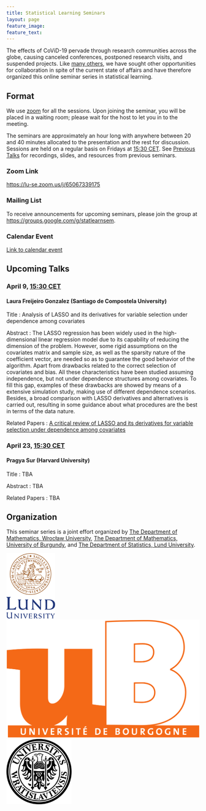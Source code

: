 ```yaml
---
title: Statistical Learning Seminars
layout: page
feature_image: 
feature_text:
---
```


The effects of CoViD-19 pervade through research communities across the globe,
causing canceled conferences, postponed research visits, and suspended
projects. Like [many others](/links), we have sought 
other opportunities for collaboration in spite of the current state of
affairs and have therefore organized this online seminar 
series in statistical learning.

## Format

We use [zoom](https://zoom.us/) for all the sessions. Upon joining
the seminar, you will be placed in a 
waiting room; please wait for the host to let you in to the 
meeting.

The seminars are approximately an hour long with anywhere between 20 and 40 minutes
allocated to the presentation and the rest for discussion. Sessions are held on a regular basis 
on Fridays at [15:30 CET](https://www.thetimezoneconverter.com/?t=15%3A30%20pm&tz=Stockholm&).
See [Previous Talks](/previous-talks) for recordings, slides, and resources from previous
seminars.

### Zoom Link

<https://lu-se.zoom.us/j/65067339175>

### Mailing List

To receive announcements for upcoming seminars, please join the group at
<https://groups.google.com/g/statlearnsem>.

### Calendar Event

[Link to calendar event](https://lu-se.zoom.us/meeting/u5Etce6rrTIrHdGmDxIUKT33_HsILcrt6Tui/ics?icsToken=98tyKu-trj0tGdecsR6CR_MMAo_oKOnztlhcgqd6kTv9KhV4VlClCcpRG558AsyG)

## Upcoming Talks

### April 9, [15:30 CET](https://www.thetimezoneconverter.com/?t=15%3A30%20pm&tz=Stockholm&)

#### Laura Freijeiro Gonzalez (Santiago de Compostela University)

Title
: Analysis of LASSO and its derivatives for variable selection under dependence among 
  covariates

Abstract
: The LASSO regression has been widely used in the high-dimensional linear regression model
  due to its capability of reducing the dimension of the problem. However, some rigid 
  assumptions on the covariates matrix and sample size, as well as the sparsity nature of the
  coefficient vector, are needed so as to guarantee the good behavior of the algorithm. Apart 
  from drawbacks related to the correct selection of covariates and bias. All these 
  characteristics have been studied assuming independence, but not under dependence structures
  among covariates. To fill this gap, examples of these drawbacks are showed by means of a 
  extensive simulation study, making use of different dependence scenarios. Besides, a broad 
  comparison with LASSO derivatives and alternatives is carried out, resulting in some 
  guidance about what procedures are the best in terms of the data nature.

Related Papers
: [A critical review of LASSO and its derivatives for variable selection under dependence among covariates](https://arxiv.org/pdf/2012.11470.pdf)

### April 23, [15:30 CET](https://www.thetimezoneconverter.com/?t=15%3A30%20pm&tz=Stockholm&)

#### Pragya Sur (Harvard University)

Title
: TBA 

Abstract
: TBA

Related Papers
: TBA

## Organization

This seminar series is a joint effort organized by
[The Department of Mathematics, Wrocław University](https://www.math.uni.wroc.pl),
[The Department of Mathematics, University of Burgundy](https://math.u-bourgogne.fr/), and
[The Department of Statistics, Lund University](https://stat.lu.se).

<div class="row">
  <div class="column">
    <img src="assets/logo-lu.svg" alt="Lund University" style="height:170px">
  </div>
  <div class="column">
    <img src="assets/logo-burgundy.png" alt="University of Burgundy" style="width:auto height:170px">
  </div>
  <div class="column">
    <img src="assets/logo-wroclaw.svg" alt="Wroclaw University" style="height:170px">
  </div>
</div> 
